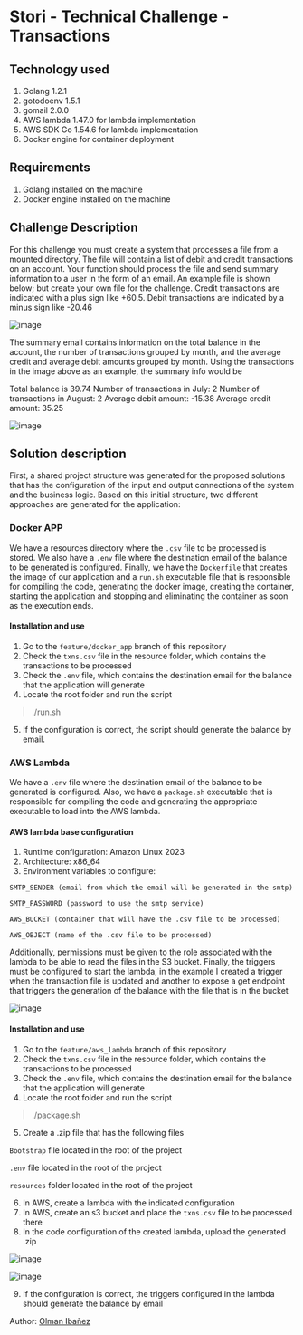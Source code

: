# Stori - Technical Challenge - Transactions
## Technology used
1. Golang 1.2.1
2. gotodoenv 1.5.1
3. gomail 2.0.0
4. AWS lambda 1.47.0 for lambda implementation
5. AWS SDK Go 1.54.6 for lambda implementation
5. Docker engine for container deployment

## Requirements
1. Golang installed on the machine
2. Docker engine installed on the machine

## Challenge Description
For this challenge you must create a system that processes a file from a mounted directory. The file
will contain a list of debit and credit transactions on an account. Your function should process the file
and send summary information to a user in the form of an email.
An example file is shown below; but create your own file for the challenge. Credit transactions are
indicated with a plus sign like +60.5. Debit transactions are indicated by a minus sign like -20.46

![image](https://github.com/oz0726/StoriTxChallenge/assets/88631143/c577d0ab-6f8e-4032-a022-699b5bd32f9f)

The summary email contains information on the total balance in the account, the number of
transactions grouped by month, and the average credit and average debit amounts grouped by
month. Using the transactions in the image above as an example, the summary info would be

Total balance is 39.74
Number of transactions in July: 2
Number of transactions in August: 2
Average debit amount: -15.38
Average credit amount: 35.25

![image](https://github.com/oz0726/StoriTxChallenge/assets/88631143/55b8ae96-b929-4454-a415-9c854fcba576)


## Solution description
First, a shared project structure was generated for the proposed solutions that has the configuration of the input and output connections of the system and the business logic.
Based on this initial structure, two different approaches are generated for the application:

### Docker APP

We have a resources directory where the ```.csv``` file to be processed is stored. We also have a ```.env``` file where the destination email of the balance to be generated is configured. Finally, we have the ```Dockerfile``` that creates the image of our application and a ```run.sh``` executable file that is responsible for compiling the code, generating the docker image, creating the container, starting the application and stopping and eliminating the container as soon as the execution ends.

#### Installation and use
1. Go to the ```feature/docker_app``` branch of this repository
2. Check the ```txns.csv``` file in the resource folder, which contains the transactions to be processed
3. Check the ```.env``` file, which contains the destination email for the balance that the application will generate
4. Locate the root folder and run the script
>./run.sh
5. If the configuration is correct, the script should generate the balance by email.

### AWS Lambda

We have a ```.env``` file where the destination email of the balance to be generated is configured. Also, we have a ```package.sh``` executable that is responsible for compiling the code and generating the appropriate executable to load into the AWS lambda.

#### AWS lambda base configuration
1. Runtime configuration: Amazon Linux 2023
2. Architecture: x86_64
3. Environment variables to configure:
   
```SMTP_SENDER (email from which the email will be generated in the smtp)```

```SMTP_PASSWORD (password to use the smtp service)```

```AWS_BUCKET (container that will have the .csv file to be processed)```

```AWS_OBJECT (name of the .csv file to be processed)```

Additionally, permissions must be given to the role associated with the lambda to be able to read the files in the S3 bucket.
Finally, the triggers must be configured to start the lambda, in the example I created a trigger when the transaction file is updated and another to expose a get endpoint that triggers the generation of the balance with the file that is in the bucket

![image](https://github.com/oz0726/StoriTxChallenge/assets/88631143/aeff579b-410f-403d-85a8-8ebaf616c002)


#### Installation and use
1. Go to the ```feature/aws_lambda``` branch of this repository
2. Check the ```txns.csv``` file in the resource folder, which contains the transactions to be processed
3. Check the ```.env``` file, which contains the destination email for the balance that the application will generate
4. Locate the root folder and run the script

>./package.sh

5. Create a .zip file that has the following files

```Bootstrap``` file located in the root of the project

```.env``` file located in the root of the project

```resources``` folder located in the root of the project

6. In AWS, create a lambda with the indicated configuration
7. In AWS, create an s3 bucket and place the ```txns.csv``` file to be processed there
8. In the code configuration of the created lambda, upload the generated .zip

![image](https://github.com/oz0726/StoriTxChallenge/assets/88631143/42b27035-296c-4dc3-9295-077b87984bb6)

![image](https://github.com/oz0726/StoriTxChallenge/assets/88631143/c18c991e-3bce-4d6c-b4b9-badaa29bbc90)



9. If the configuration is correct, the triggers configured in the lambda should generate the balance by email

Author: [Olman Ibañez](https://www.linkedin.com/in/olman-ibanez/)

